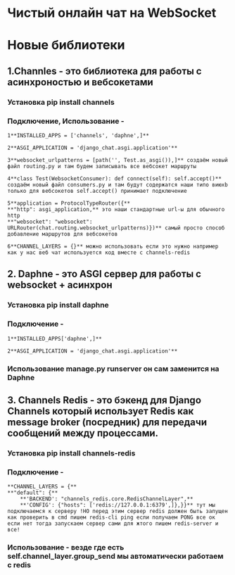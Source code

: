 # Чистый онлайн чат на WebSocket

# Новые библиотеки

  ## 1.Channles - это библиотека для работы с асинхроностью и вебсокетами 
  ### Установка **pip install channels**
  ### Подключение, Использование - 
    1**INSTALLED_APPS = ['channels', 'daphne',]**

    2**ASGI_APPLICATION = 'django_chat.asgi.application'**

    3**websocket_urlpatterns = [path('', Test.as_asgi()),]** создаём новый файл routing.py и там будем записывать все вебсокет маршруты
  
    4**class Test(WebsocketConsumer): def connect(self): self.accept()**  создаём новый файл consumers.py и там будут содержатся наши типо виюхb только для вебсокетов self.accept() принимает подключение
  
    5**application = ProtocolTypeRouter({**
    **"http": asgi_application,** это наши стандартные url-ы для обычного http 
    **"websocket": "websocket": URLRouter(chat.routing.websocket_urlpatterns)})** самый просто способ добавление маршрутов для вебсокетов
  
    6**CHANNEL_LAYERS = {}** можно использовать если это нужно например как у нас веб чат используется код вместе с channels-redis
  


  ## 2. Daphne - это ASGI сервер для работы с websocket + асинхрон
  ### Установка **pip install daphne**
  ### Подключение - 
  
    1**INSTALLED_APPS['daphne',]** 
  
    2**ASGI_APPLICATION = 'django_chat.asgi.application'**
  ### Использование  **manage.py runserver** он сам заменится на Daphne
  


  ## 3. Channels Redis - это бэкенд для Django Сhannels который использует Redis как message broker (посредник) для передачи сообщений между процессами.
  ### Установка **pip install channels-redis**
  ### Подключение -   
    **CHANNEL_LAYERS = {**
    **"default": {**
        **'BACKEND': "channels_redis.core.RedisChannelLayer",**
        **'CONFIG': {"hosts": ['redis://127.0.0.1:6379',]},}}** тут мы подключаемся к серверу !НО перед этим сервер redis должен быть запущен как проверить в cmd пишем redis-cli ping если получаем PONG все ок если нет тогда запускаем сервер сами для жтого пишем redis-server и все! 
  ### Использование - везде где есть **self.channel_layer.group_send** мы автоматически работаем с redis 

